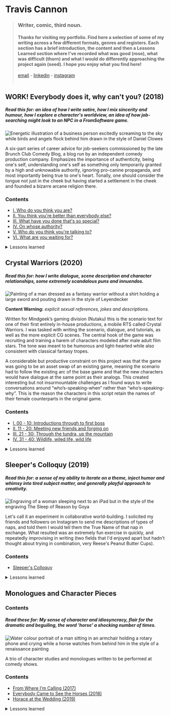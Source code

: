 # Travis Cannon
> ### Writer, comic, third noun.
> #### Thanks for visiting my portfolio. Find here a selection of some of my writing across a few different formats, genres and registers. Each section has a brief introduction, the content and then a Lessons Learned section where I've recorded what was good (rose), what was difficult (thorn) and what I would do differently approaching the project again (seed). I hope you enjoy what you find here!<br>
>[email](mailto:trvscnnn@gmail.com) - [linkedin](https://www.linkedin.com/in/travis-cannon-a51849165/) - [instagram](https://www.instagram.com/trvscnnn/?hl=en) <br> <br>

## WORK! Everybody does it, why can't you? (2018)
##### Read this for: an idea of how I write satire, how I mix sincerity and humour, how I explore a character's worldview, an idea of how job-searching might look to an NPC in a FromSoftware game.

![Energetic illustration of a business person excitedly screaming to the sky while birds and angels flock behind him drawn in the style of Daniel Clowes](assets/wedwcy-top.png)

A six-part series of career advice for job-seekers commissioned by the late Brunch Club Comedy Blog, a blog run by an independent comedy production company. Emphasizes the importance of authenticity, being one's self, understanding one's self as something only temporarily granted by a high and unknowable authority, ignoring pro-canine propaganda, and most importantly being true to one's heart. Tonally, one should consider the tongue not just in the cheek but having started a settlement in the cheek and founded a bizarre arcane religion there.

### Contents
- [I. Who do you think you are?](/WEDIWCY/I.md)
- [II. You think you're better than everybody else?](/WEDIWCY/II.md)
- [III. What have you done that's so special?](/WEDIWCY/III.md)
- [IV. On whose authority?](/WEDIWCY/IV.md)
- [V. Who do you think you're talking to?](/WEDIWCY/V.md)
- [VI. What are you waiting for?](/WEDIWCY/VI.md)

<details><summary>Lessons learned </summary>
<br>

**Rose**: This was a really gratifying project to work on. I was given a long leash to write whatever I wanted, and the sense of being trusted by the editors of the blog was very empowering even if the stakes weren't especially high. It was very creatively invigorating and stirred a strong desire to build an entire world around the strange, broken narrator of the pieces, but sadly there were bills to pay!
<br>
**Thorn**: Something I regret about this project is that I didn't have the resources to do quite as much multi-media trickery and hijinks as I would have liked to. I initially envisioned video components, audiolog-style guided meditations and (believe it or not) a painted comic portion. I knew that I wouldn't be able to execute at the level of quality that I wanted to with the time and resources that I had available though, so much of the vision was scaled back.
<br>
**Seed**: Given the opportunity to do it again, I'd like to have come at it more holistically instead of writing it on a per-post basis. The serialized format did produce some productive contraints, but I wonder how it might have gone differently had I a cleared vision of what I wanted the whole of it to look like.
</details>

## Crystal Warriors (2020)
##### Read this for: how I write dialogue, scene description and character relationships, some extremely scandalous puns and innuendos.

![Painting of a man dressed as a fantasy warrior without a shirt holding a large sword and pouting drawn in the style of Leyendecker](/assets/cryswarr-top.png)

**Content Warning:** *explicit sexual references, jokes and descriptions.*

Written for Mindgeek’s gaming division (Nutaku) this is the scenario text for one of their first entirely in-house productions, a mobile RTS called Crystal Warriors. I was tasked with writing the scenario, dialogue, and tutorials, as well as the more explicit CG scenes. The central hook of the game was recruiting and training a harem of characters modeled after male adult film stars. The tone was meant to be humorous and light-hearted while also consistent with classical fantasy tropes.

A considerable but productive constraint on this project was that the game was going to be an asset swap of an existing game, meaning the scenario had to follow the existing arc of the base game and that the new characters would have dialogue at the same point as their analogs. This created interesting but not insurmountable challenges as I found ways to write conversations around “who’s-speaking-when” rather than “who’s-speaking-why”.  This is the reason the characters in this script retain the names of their female counterparts in the original game.
### Contents
- [I. 00 - 10: Introductions through to first boss](/CrystalWarriors/0010.md)
- [II. 11 - 20: Meeting new friends and forging on](/CrystalWarriors/1120.md)
- [III. 21 - 30: Through the tundra, up the mountain](/CrystalWarriors/2130.md)
- [IV. 31 - 40: Wildlife, wiled life, wild life](/CrystalWarriors/3140.md)

<details><summary>Lessons learned </summary>
<br>

**Rose:** I loved working on this project. Coming up with quick tastes of unique characters was a really enjoyable exercise and plotting a slowly growing tenderness between the central triad was a surprisngly sweet experience.
<br>
**Thorn:** I regret that there wasn't better communication within the organization around what the goals, methods or status of this project was. I really would have liked to see it made into something more than a script, and I think it would have been a great prestige piece for the company.
<br>
**Seed**: Given the opportunity to do it again, I'd be more proactive about connecting with the people working on the project beyond my immediate team. It was one of the first times that Nutaku and the Paysites Creative team had collaborated, and there was still ambiguity around what our relationship with each other should be.
</details>

## Sleeper's Colloquy (2019)
##### Read this for: a sense of my ability to iterate on a theme, inject humor and whimsy into *tired* subject matter, and generally playful approach to creativity.

![Engraving of a woman sleeping next to an iPad but in the style of the engraving The Sleep of Reason by Goya](/assets/sleeper.png)

Let's call it an experiment in collaborative world-building. I solicited my friends and followers on Instagram to send me descriptions of types of naps, and told them I would tell them the True Name of that nap in exchange. What resulted was an extremely fun exercise in quickly, and repeatedly improvising in writing (two fields that I'd enjoyed apart but hadn't thought about trying in combination, very Reese's Peanut Butter Cups).

### Contents
- [Sleeper's Colloquy](/Naps/Naplist.md)
<details><summary>Lessons learned </summary>
<br>

**Rose:** A real thrill and a fond memory of sharing my writing with my friends in a way that didn't feel quite so pompous as a reading or high-pressure as a stand-up performance. A great reminded that social media can be a tool for fun(!!) sometimes.
<br>

**Thorn:** The experimental nature of generating the naps, accepting descriptions from anyone who wanted to submit one, means theres sometimes a bleakness or sadness that can be hard to square with the jokeyness of the project. Perhaps a compelling contrast thought! 
<br>

**Seed**: I would love to make something more of this project than a table or an instagram slideshow. I've toyed with the idea of making a zine or chapbook, but wonder if I've waited too long for it to feel worthwhile.
</details>

## Monologues and Character Pieces

### Contents

##### Read these for: My sense of character and idiosyncracy, flair for the dramatic and beguiling, the word 'horse' a shocking number of times.

![Water colour portrait of a man sitting in an armchair holding a rotary phone and crying while a horse watches from behind him in the style of a renaissance painting](/assets/monologues-top.png)

A trio of character studies and monologues written to be performed at comedy shows. 

### Contents
- [From Where I'm Calling (2017)](/Prose/FromWhereImCalling.md)
- [Everybody Came to See the Horses (2018)](/Prose/Horses.md)
- [Horace at the Wedding (2019)](/Prose/Horace.md)
<details><summary>Lessons learned</summary>
<br>

**Rose:** As always, I have a blast exploring the sad little corners of someone trying to hold it together. Someone who thinks they're maintaining but simply are not. These were all very fun to perform.
<br>

**Thorn:** As monologues the characters don't get to bounce off other personalities enough for my liking. A reminder of the positive friction of character and conflict.

<br>

**Seed**: What does it look like when these characters have to speak to one another? I want to see more of their worlds.</details>